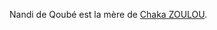 <!-- TITLE: Nandi De Qoubé -->
<!-- SUBTITLE: Présentation de Nandi De Qoubé -->

Nandi de Qoubé est la mère de [Chaka ZOULOU](/personnalite/chaka-zulu).